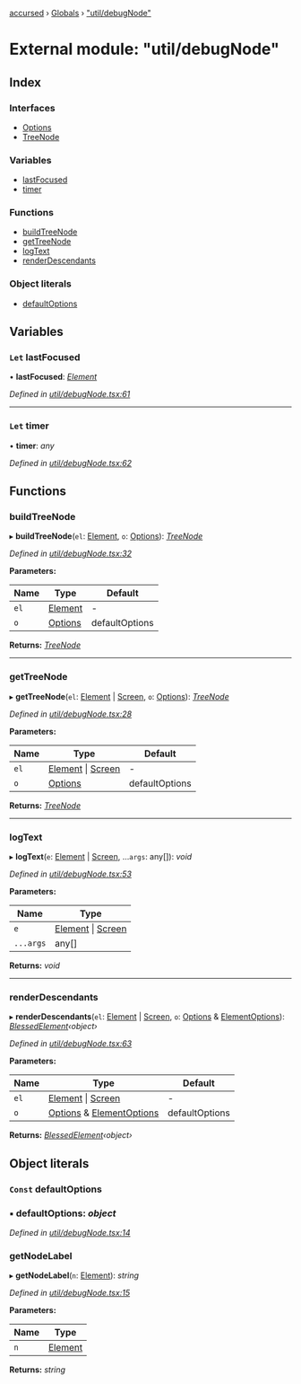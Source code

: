 [accursed](../README.md) › [Globals](../globals.md) › ["util/debugNode"](_util_debugnode_.md)

# External module: "util/debugNode"

## Index

### Interfaces

* [Options](../interfaces/_util_debugnode_.options.md)
* [TreeNode](../interfaces/_util_debugnode_.treenode.md)

### Variables

* [lastFocused](_util_debugnode_.md#let-lastfocused)
* [timer](_util_debugnode_.md#let-timer)

### Functions

* [buildTreeNode](_util_debugnode_.md#buildtreenode)
* [getTreeNode](_util_debugnode_.md#gettreenode)
* [logText](_util_debugnode_.md#logtext)
* [renderDescendants](_util_debugnode_.md#renderdescendants)

### Object literals

* [defaultOptions](_util_debugnode_.md#const-defaultoptions)

## Variables

### `Let` lastFocused

• **lastFocused**: *[Element](../interfaces/_jsx_types_.__global.jsx.element.md)*

*Defined in [util/debugNode.tsx:61](https://github.com/cancerberoSgx/accursed/blob/5b2518e/src/util/debugNode.tsx#L61)*

___

### `Let` timer

• **timer**: *any*

*Defined in [util/debugNode.tsx:62](https://github.com/cancerberoSgx/accursed/blob/5b2518e/src/util/debugNode.tsx#L62)*

## Functions

###  buildTreeNode

▸ **buildTreeNode**(`el`: [Element](../interfaces/_jsx_types_.__global.jsx.element.md), `o`: [Options](../interfaces/_util_debugnode_.options.md)): *[TreeNode](../interfaces/_util_debugnode_.treenode.md)*

*Defined in [util/debugNode.tsx:32](https://github.com/cancerberoSgx/accursed/blob/5b2518e/src/util/debugNode.tsx#L32)*

**Parameters:**

Name | Type | Default |
------ | ------ | ------ |
`el` | [Element](../interfaces/_jsx_types_.__global.jsx.element.md) | - |
`o` | [Options](../interfaces/_util_debugnode_.options.md) |  defaultOptions |

**Returns:** *[TreeNode](../interfaces/_util_debugnode_.treenode.md)*

___

###  getTreeNode

▸ **getTreeNode**(`el`: [Element](../interfaces/_jsx_types_.__global.jsx.element.md) | [Screen](../classes/_declarations_blessed_d_.widgets.screen.md), `o`: [Options](../interfaces/_util_debugnode_.options.md)): *[TreeNode](../interfaces/_util_debugnode_.treenode.md)*

*Defined in [util/debugNode.tsx:28](https://github.com/cancerberoSgx/accursed/blob/5b2518e/src/util/debugNode.tsx#L28)*

**Parameters:**

Name | Type | Default |
------ | ------ | ------ |
`el` | [Element](../interfaces/_jsx_types_.__global.jsx.element.md) &#124; [Screen](../classes/_declarations_blessed_d_.widgets.screen.md) | - |
`o` | [Options](../interfaces/_util_debugnode_.options.md) |  defaultOptions |

**Returns:** *[TreeNode](../interfaces/_util_debugnode_.treenode.md)*

___

###  logText

▸ **logText**(`e`: [Element](../interfaces/_jsx_types_.__global.jsx.element.md) | [Screen](../classes/_declarations_blessed_d_.widgets.screen.md), ...`args`: any[]): *void*

*Defined in [util/debugNode.tsx:53](https://github.com/cancerberoSgx/accursed/blob/5b2518e/src/util/debugNode.tsx#L53)*

**Parameters:**

Name | Type |
------ | ------ |
`e` | [Element](../interfaces/_jsx_types_.__global.jsx.element.md) &#124; [Screen](../classes/_declarations_blessed_d_.widgets.screen.md) |
`...args` | any[] |

**Returns:** *void*

___

###  renderDescendants

▸ **renderDescendants**(`el`: [Element](../interfaces/_jsx_types_.__global.jsx.element.md) | [Screen](../classes/_declarations_blessed_d_.widgets.screen.md), `o`: [Options](../interfaces/_util_debugnode_.options.md) & [ElementOptions](../interfaces/_declarations_blessed_d_.widgets.elementoptions.md)): *[BlessedElement](../classes/_declarations_blessed_d_.widgets.blessedelement.md)‹object›*

*Defined in [util/debugNode.tsx:63](https://github.com/cancerberoSgx/accursed/blob/5b2518e/src/util/debugNode.tsx#L63)*

**Parameters:**

Name | Type | Default |
------ | ------ | ------ |
`el` | [Element](../interfaces/_jsx_types_.__global.jsx.element.md) &#124; [Screen](../classes/_declarations_blessed_d_.widgets.screen.md) | - |
`o` | [Options](../interfaces/_util_debugnode_.options.md) & [ElementOptions](../interfaces/_declarations_blessed_d_.widgets.elementoptions.md) |  defaultOptions |

**Returns:** *[BlessedElement](../classes/_declarations_blessed_d_.widgets.blessedelement.md)‹object›*

## Object literals

### `Const` defaultOptions

### ▪ **defaultOptions**: *object*

*Defined in [util/debugNode.tsx:14](https://github.com/cancerberoSgx/accursed/blob/5b2518e/src/util/debugNode.tsx#L14)*

###  getNodeLabel

▸ **getNodeLabel**(`n`: [Element](../interfaces/_jsx_types_.__global.jsx.element.md)): *string*

*Defined in [util/debugNode.tsx:15](https://github.com/cancerberoSgx/accursed/blob/5b2518e/src/util/debugNode.tsx#L15)*

**Parameters:**

Name | Type |
------ | ------ |
`n` | [Element](../interfaces/_jsx_types_.__global.jsx.element.md) |

**Returns:** *string*

